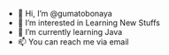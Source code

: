 - 👋 Hi, I’m @gumatobonaya
- 👀 I’m interested in Learning New Stuffs
- 🌱 I’m currently learning Java
- 📫 You can reach me via email

<!---
gumatobonaya/gumatobonaya is a ✨ special ✨ repository because its `README.md` (this file) appears on your GitHub profile.
You can click the Preview link to take a look at your changes.
--->
